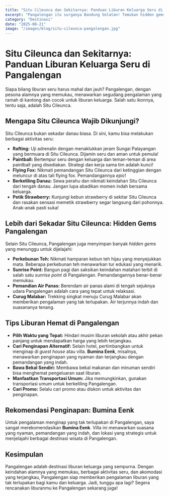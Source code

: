 ```yaml
---
title: "Situ Cileunca dan Sekitarnya: Panduan Liburan Keluarga Seru di Pangalengan"
excerpt: "Pangalengan itu surganya Bandung Selatan! Temukan hidden gems, nikmati udara segar, dan ciptakan kenangan tak terlupakan bersama keluarga di sekitar Situ Cileunca."
category: "Destinasi"
date: "2025-08-21"
image: "/images/blog/situ-cileunca-pangalengan.jpg"
---
```


# Situ Cileunca dan Sekitarnya: Panduan Liburan Keluarga Seru di Pangalengan

Siapa bilang liburan seru harus mahal dan jauh? Pangalengan, dengan pesona alamnya yang memukau, menawarkan segudang pengalaman yang ramah di kantong dan cocok untuk liburan keluarga. Salah satu ikonnya, tentu saja, adalah Situ Cileunca.

## Mengapa Situ Cileunca Wajib Dikunjungi?

Situ Cileunca bukan sekadar danau biasa. Di sini, kamu bisa melakukan berbagai aktivitas seru:

*   **Rafting:** Uji adrenalin dengan menaklukkan jeram Sungai Palayangan yang bermuara di Situ Cileunca. Dijamin seru dan aman untuk pemula!
*   **Paintball:** Bertempur seru dengan keluarga dan teman-teman di area paintball yang disediakan. Strategi dan kerja sama tim adalah kunci!
*   **Flying Fox:** Nikmati pemandangan Situ Cileunca dari ketinggian dengan meluncur di atas tali flying fox. Pemandangannya *epic*!
*   **Berkeliling Danau:** Sewa perahu dan nikmati keindahan Situ Cileunca dari tengah danau. Jangan lupa abadikan momen indah bersama keluarga.
*   **Petik Strawberry:** Kunjungi kebun strawberry di sekitar Situ Cileunca dan rasakan sensasi memetik strawberry segar langsung dari pohonnya. Anak-anak pasti suka!

## Lebih dari Sekadar Situ Cileunca: Hidden Gems Pangalengan

Selain Situ Cileunca, Pangalengan juga menyimpan banyak *hidden gems* yang menunggu untuk dijelajahi:

*   **Perkebunan Teh:** Nikmati hamparan kebun teh hijau yang menyejukkan mata. Beberapa perkebunan teh menawarkan tur edukasi yang menarik.
*   **Sunrise Point:** Bangun pagi dan saksikan keindahan matahari terbit di salah satu *sunrise point* di Pangalengan. Pemandangannya benar-benar memukau.
*   **Pemandian Air Panas:** Berendam air panas alami di tengah sejuknya udara Pangalengan adalah cara yang tepat untuk relaksasi.
*   **Curug Malabar:** Trekking singkat menuju Curug Malabar akan memberikan pengalaman yang tak terlupakan. Air terjunnya indah dan suasananya tenang.

## Tips Liburan Hemat di Pangalengan

*   **Pilih Waktu yang Tepat:** Hindari musim liburan sekolah atau akhir pekan panjang untuk mendapatkan harga yang lebih terjangkau.
*   **Cari Penginapan Alternatif:** Selain hotel, pertimbangkan untuk menginap di *guest house* atau villa. **Bumina Eenk**, misalnya, menawarkan penginapan yang nyaman dan terjangkau dengan pemandangan yang indah.
*   **Bawa Bekal Sendiri:** Membawa bekal makanan dan minuman sendiri bisa menghemat pengeluaran saat liburan.
*   **Manfaatkan Transportasi Umum:** Jika memungkinkan, gunakan transportasi umum untuk berkeliling Pangalengan.
*   **Cari Promo:** Selalu cari promo atau diskon untuk aktivitas dan penginapan.

## Rekomendasi Penginapan: Bumina Eenk

Untuk pengalaman menginap yang tak terlupakan di Pangalengan, saya sangat merekomendasikan **Bumina Eenk**. Villa ini menawarkan suasana yang nyaman, pemandangan yang indah, dan lokasi yang strategis untuk menjelajahi berbagai destinasi wisata di Pangalengan.

## Kesimpulan

Pangalengan adalah destinasi liburan keluarga yang sempurna. Dengan keindahan alamnya yang memukau, berbagai aktivitas seru, dan akomodasi yang terjangkau, Pangalengan siap memberikan pengalaman liburan yang tak terlupakan bagi kamu dan keluarga. Jadi, tunggu apa lagi? Segera rencanakan liburanmu ke Pangalengan sekarang juga!